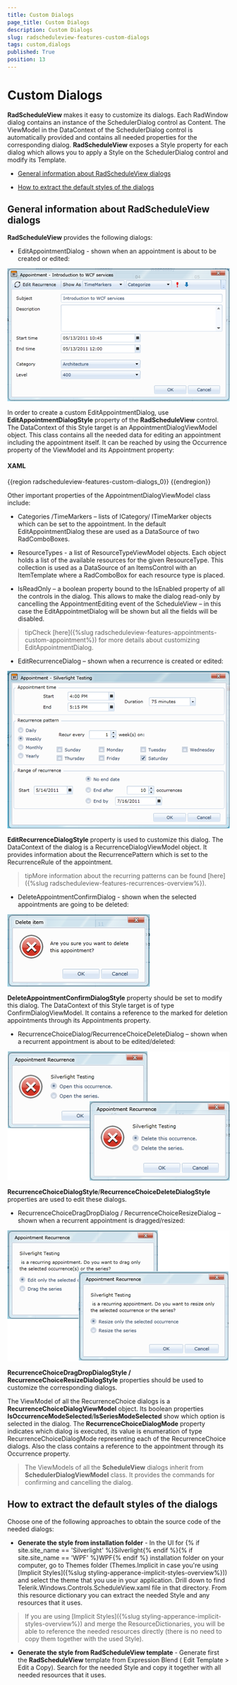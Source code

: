 ```yaml
---
title: Custom Dialogs
page_title: Custom Dialogs
description: Custom Dialogs
slug: radscheduleview-features-custom-dialogs
tags: custom,dialogs
published: True
position: 13
---
```


# Custom Dialogs


__RadScheduleView__ makes it easy to customize its dialogs. Each RadWindow dialog contains an instance of the SchedulerDialog control as Content. The ViewModel in the DataContext of the SchedulerDialog control is automatically provided and contains all needed properties for the corresponding dialog. __RadScheduleView__ exposes a Style property for each dialog which allows you to apply a Style on the SchedulerDialog control and modify its Template.      

* [General information about RadScheduleView dialogs](#general-information-about-radscheduleview-dialogs)

* [How to extract the default styles of the dialogs](#how-to-extract-the-default-styles-of-the-dialogs)

## General information about RadScheduleView dialogs

__RadScheduleView__ provides the following dialogs:        

* EditAppointmentDialog - shown when an appointment is about to be created or edited: 

![RadScheduleView EditAppointmentDialog](images/radscheduleview_editappointmentdialog.png)

In order to create a custom EditAppointmentDialog, use __EditAppointmentDialogStyle__ property of the __RadScheduleView__ control.  The DataContext of this Style target is an AppointmentDialogViewModel object. This class contains all the needed data for editing an appointment including the appointment itself. It can be reached by using the Occurrence property of the ViewModel and its Appointment property:        

#### __XAML__

{{region radscheduleview-features-custom-dialogs_0}}
	<TextBox Grid.Row="0" Grid.Column="1" Grid.ColumnSpan="2" Margin="3"
	   IsReadOnly="{Binding IsReadOnly}"
	   Text="{Binding Occurrence.Appointment.Subject, Mode=TwoWay}"
	   telerik:StyleManager.Theme="{StaticResource Theme}" />
{{endregion}}

Other important properties of the AppointmentDialogViewModel class include:

-  Categories /TimeMarkers – lists of ICategory/ ITimeMarker objects which can be set to the appointment.  In the default EditAppointmentDialog these are used as a DataSource of two RadComboBoxes.

-  ResourceTypes - a list of ResourceTypeViewModel objects.  Each object holds a list of the available resources for the given ResourceType. This collection is used as a DataSource of an ItemsControl with an ItemTemplate where a RadComboBox for each resource type is placed.

-  IsReadOnly – a boolean property bound to the IsEnabled property of all the controls in the dialog. This allows to make the dialog read-only by cancelling the AppointmentEditing event of the ScheduleView – in this case the EditAppointmetDialog will be shown but all the fields will be disabled.

>tipCheck [here]({%slug radscheduleview-features-appointments-custom-appointment%}) for more details about customizing EditAppointmentDialog.        

* EditRecurrenceDialog – shown when a recurrence is created or edited: 

![RadScheduleView EditRecurrenceDialog](images/radscheduleview_recurrenceeditdialog.png)

__EditRecurrenceDialogStyle__ property is used to customize this dialog.  The DataContext of the dialog is a RecurrenceDialogViewModel object. It provides information about the RecurrencePattern which is set to the RecurrenceRule of the appointment.
        

>tipMore information about the recurring patterns can be found [here]({%slug radscheduleview-features-recurrences-overview%}).        

* DeleteAppointmentConfirmDialog - shown when the selected appointments are going to be deleted: 

![RadScheduleView DeleteAppointmentConfirmDialog](images/radscheduleview_deleteappointmentconfirmdialog.png)

__DeleteAppointmentConfirmDialogStyle__ property should be set to modify this dialog.  The DataContext of this Style target is of type ConfirmDialogViewModel.  It contains  a reference to the marked for deletion appointments through its Appointments property.        

* RecurrenceChoiceDialog/RecurrenceChoiceDeleteDialog – shown when a recurrent appointment is about to be edited/deleted: 

![RadScheduleView RecurrenceChoiceDialogs](images/radscheduleview_recurrencechoicedialogs_1.png)

__RecurrenceChoiceDialogStyle__/__RecurrenceChoiceDeleteDialogStyle__ properties are used to edit these dialogs.        

* RecurrenceChoiceDragDropDialog / RecurrenceChoiceResizeDialog – shown when a recurrent appointment is dragged/resized: 

![RadScheduleView RecurrenceChoiceDialogs](images/radscheduleview_recurrencechoicedialogs.png)

__RecurrenceChoiceDragDropDialogStyle / RecurrenceChoiceResizeDialogStyle__ properties should be used to customize the corresponding dialogs.        

The ViewModel of all the RecurrenceChoice dialogs is a __RecurrenceChoiceDialogViewModel__ object. Its boolean properties __IsOccurrenceModeSelected__/__IsSeriesModeSelected__ show which option is selected in the dialog. The __RecurrenceChoiceDialogMode__ property indicates which dialog is executed, its value is enumeration of type RecurrenceChoiceDialogMode representing each of the RecurrenceChoice dialogs. Also the class contains a reference to the appointment through its Occurrence property.        

>The ViewModels of all the __ScheduleView__ dialogs inherit from __SchedulerDialogViewModel__ class. It provides the commands for confirming and cancelling the dialog.          

## How to extract the default styles of the dialogs

Choose one of the following approaches to obtain the source code of the needed dialogs:

* __Generate the style from installation folder__ - In the UI for {% if site.site_name == 'Silverlight' %}Silverlight{% endif %}{% if site.site_name == 'WPF' %}WPF{% endif %} installation folder on your computer, go to Themes folder (Themes.Implicit in case you're using [Implicit Styles]({%slug styling-apperance-implicit-styles-overview%})) and select the theme that you use in your application. Drill down to find Telerik.Windows.Controls.ScheduleView.xaml file in that directory. From this resource dictionary you can extract the needed Style and any resources that it uses.

>If you are using [Implicit Styles]({%slug styling-apperance-implicit-styles-overview%}) and merge the ResourceDictionaries, you will be able to reference the needed resources directly (there is no need to copy them together with the used Style). 

* __Generate the style from RadScheduleView template__ - Generate first the __RadScheduleView__ template from Expression Blend ( Edit Template > Edit a Copy). Search for the needed Style and copy it together with all needed resources that it uses.

